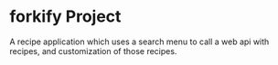 # forkify Project

A recipe application which uses a search menu to call a web api with recipes, and customization of those recipes.
